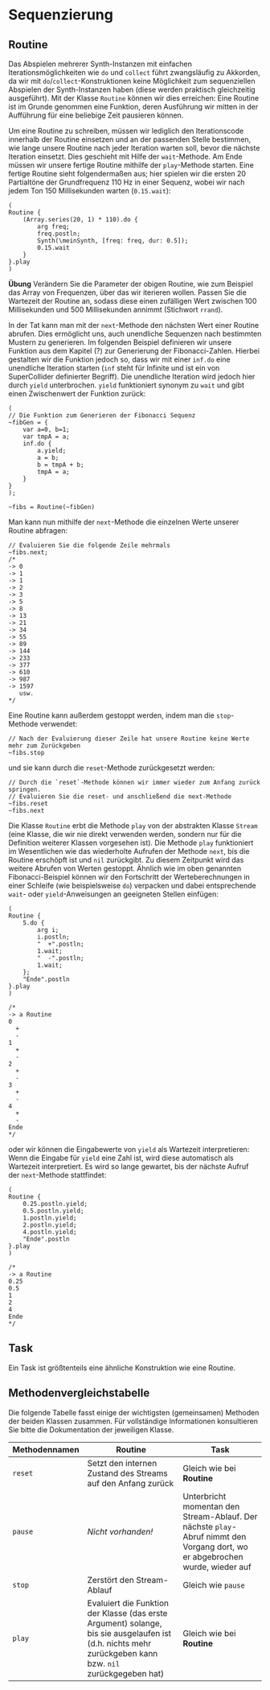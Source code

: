 
# Sequenzierung

## Routine
Das Abspielen mehrerer Synth-Instanzen mit einfachen Iterationsmöglichkeiten wie `do` und `collect` führt zwangsläufig zu Akkorden, da wir mit `do`/`collect`-Konstruktionen keine Möglichkeit zum sequenziellen Abspielen der Synth-Instanzen haben (diese werden praktisch gleichzeitig ausgeführt). Mit der Klasse `Routine` können wir dies erreichen: Eine Routine ist im Grunde genommen eine Funktion, deren Ausführung wir mitten in der Aufführung für eine beliebige Zeit pausieren können.

Um eine Routine zu schreiben, müssen wir lediglich den Iterationscode innerhalb der Routine einsetzen und an der passenden Stelle bestimmen, wie lange unsere Routine nach jeder Iteration warten soll, bevor die nächste Iteration einsetzt. Dies geschieht mit Hilfe der `wait`-Methode. Am Ende müssen wir unsere fertige Routine mithilfe der `play`-Methode starten. Eine fertige Routine sieht folgendermaßen aus; hier spielen wir die ersten 20 Partialtöne der Grundfrequenz 110 Hz in einer Sequenz, wobei wir nach jedem Ton 150 Millisekunden warten (`0.15.wait`):

```
(
Routine {
	(Array.series(20, 1) * 110).do {
		arg freq;
		freq.postln;
		Synth(\meinSynth, [freq: freq, dur: 0.5]);
		0.15.wait
	}
}.play
)
```

**Übung** Verändern Sie die Parameter der obigen Routine, wie zum Beispiel das Array von Frequenzen, über das wir iterieren wollen. Passen Sie die Wartezeit der Routine an, sodass diese einen zufälligen Wert zwischen 100 Millisekunden und 500 Millisekunden annimmt (Stichwort `rrand`).

In der Tat kann man mit der `next`-Methode den nächsten Wert einer Routine abrufen. Dies ermöglicht uns, auch unendliche Sequenzen nach bestimmten Mustern zu generieren. Im folgenden Beispiel definieren wir unsere Funktion aus dem Kapitel (?) zur Generierung der Fibonacci-Zahlen. Hierbei gestalten wir die Funktion jedoch so, dass wir mit einer `inf.do` eine unendliche Iteration starten (`inf` steht für Infinite und ist ein von SuperCollider definierter Begriff). Die unendliche Iteration wird jedoch hier durch `yield` unterbrochen. `yield` funktioniert synonym zu `wait` und gibt einen Zwischenwert der Funktion zurück:

```
(
// Die Funktion zum Generieren der Fibonacci Sequenz
~fibGen = {
	var a=0, b=1;
	var tmpA = a;
	inf.do {
		a.yield;
		a = b;
		b = tmpA + b;
		tmpA = a;
	}
}
);

~fibs = Routine(~fibGen)
```
Man kann nun mithilfe der `next`-Methode die einzelnen Werte unserer Routine abfragen:

```supercollider
// Evaluieren Sie die folgende Zeile mehrmals
~fibs.next;
/*
-> 0
-> 1
-> 1
-> 2
-> 3
-> 5
-> 8
-> 13
-> 21
-> 34
-> 55
-> 89
-> 144
-> 233
-> 377
-> 610
-> 987
-> 1597
   usw.
*/
```

Eine Routine kann außerdem gestoppt werden, indem man die `stop`-Methode verwendet:

```supercollider
// Nach der Evaluierung dieser Zeile hat unsere Routine keine Werte mehr zum Zurückgeben
~fibs.stop
```
und sie kann durch die `reset`-Methode zurückgesetzt werden:
```supercollider
// Durch die `reset`-Methode können wir immer wieder zum Anfang zurück springen.
// Evaluieren Sie die reset- und anschließend die next-Methode
~fibs.reset
~fibs.next
```

Die Klasse `Routine` erbt die Methode `play` von der abstrakten Klasse `Stream` (eine Klasse, die wir nie direkt verwenden werden, sondern nur für die Definition weiterer Klassen vorgesehen ist). Die Methode `play` funktioniert im Wesentlichen wie das wiederholte Aufrufen der Methode `next`, bis die Routine erschöpft ist und `nil` zurückgibt. Zu diesem Zeitpunkt wird das weitere Abrufen von Werten gestoppt. Ähnlich wie im oben genannten Fibonacci-Beispiel können wir den Fortschritt der Werteberechnungen in einer Schleife (wie beispielsweise `do`) verpacken und dabei entsprechende `wait`- oder `yield`-Anweisungen an geeigneten Stellen einfügen:
```supercollider
(
Routine {
	5.do {
		arg i;
		i.postln;
		"  +".postln;
		1.wait;
		"  -".postln;
		1.wait;
	};
	"Ende".postln
}.play
)

/*
-> a Routine
0
  +
  -
1
  +
  -
2
  +
  -
3
  +
  -
4
  +
  -
Ende
*/
```

oder wir können die Eingabewerte von `yield` als Wartezeit interpretieren: Wenn die Eingabe für `yield` eine Zahl ist, wird diese automatisch als Wartezeit interpretiert. Es wird so lange gewartet, bis der nächste Aufruf der `next`-Methode stattfindet:
```supercollider
(
Routine {
	0.25.postln.yield;
	0.5.postln.yield;
	1.postln.yield;
	2.postln.yield;
	4.postln.yield;
	"Ende".postln
}.play
)

/*
-> a Routine
0.25
0.5
1
2
4
Ende
*/
```

## Task

Ein Task ist größtenteils eine ähnliche Konstruktion wie eine Routine.

## Methodenvergleichstabelle
Die folgende Tabelle fasst einige der wichtigsten (gemeinsamen) Methoden der beiden Klassen zusammen. Für vollständige Informationen
konsultieren Sie bitte die Dokumentation der jeweiligen Klasse.

| Methodennamen| Routine   | Task |
|--------------|-----------|------------|
| `reset`      | Setzt den internen Zustand des Streams auf den Anfang zurück | Gleich wie bei **Routine**
| `pause`      | *Nicht vorhanden!*  | Unterbricht momentan den Stream-Ablauf. Der nächste `play`-Abruf nimmt den Vorgang dort, wo er abgebrochen wurde, wieder auf
| `stop`      | Zerstört den Stream-Ablauf  | Gleich wie `pause`
| `play`      | Evaluiert die Funktion der Klasse (das erste Argument) solange, bis sie ausgelaufen ist (d.h. nichts mehr zurückgeben kann bzw. `nil` zurückgegeben hat)  | Gleich wie bei **Routine**
